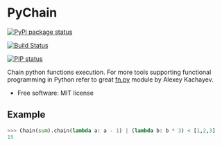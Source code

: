 PyChain
=======

[![PyPi package status](https://badge.fury.io/py/pychain.png)](http://badge.fury.io/py/pychain)

[![Build Status](https://travis-ci.org/michalbachowski/pychain.png?branch=master)](https://travis-ci.org/michalbachowski/pychain)

[![PIP status](https://pypip.in/d/pychain/badge.png)](https://crate.io/packages/pychain?version=latest)

Chain python functions execution. For more tools supporting functional programming in Python refer to great [fn.py](https://github.com/kachayev/fn.py) module by Alexey Kachayev.

* Free software: MIT license

Example
-------

```python
>>> Chain(sum).chain(lambda a: a - 1) | (lambda b: b * 3) < [1,2,3]
15
```
